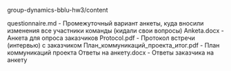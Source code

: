 group-dynamics-bblu-hw3/content

questionnaire.md - Промежуточный вариант анкеты, куда вносили изменения все участники команды (кидали свои вопросы)
Anketa.docx - Анкета для опроса заказчиков
Protocol.pdf - Протокол встречи (интервью) с заказчиком
План_коммуникаций_проекта_итог.pdf - План коммуникаций проекта
Ответы на анкету.docx - Ответы заказчика на анкету
